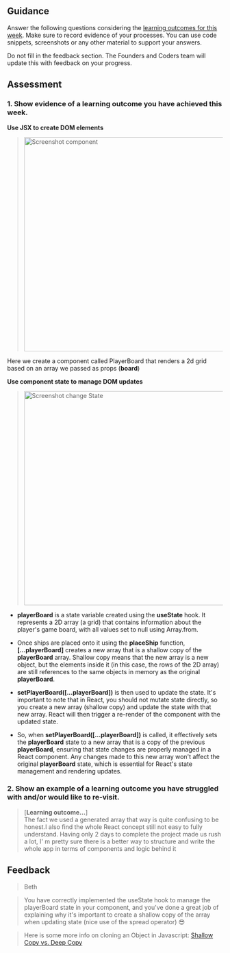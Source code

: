 ## Guidance
Answer the following questions considering the [learning outcomes for this week](https://learn.foundersandcoders.com/course/syllabus/developer/client-side-app/learning-outcomes/).
Make sure to record evidence of your processes. You can use code snippets, screenshots or any other material to support your answers.

Do not fill in the feedback section. The Founders and Coders team will update this with feedback on your progress.

## Assessment
 ### 1. Show evidence of a learning outcome you have achieved this week.
**Use JSX to create DOM elements**  
> <img src="https://github.com/fac28/Tommaso-progress-log/assets/63957194/c615171d-e04c-4935-b9af-acb0962262b6" alt="Screenshot component" width="500">
 
  Here we create a component called PlayerBoard that renders a 2d grid based on an array we passed as props (<strong>board</strong>) 

**Use component state to manage DOM updates**
> <img src="https://github.com/fac28/Tommaso-progress-log/assets/63957194/dc4bb182-1d5f-46ac-a10a-3a158a7863d4" alt="Screenshot change State" width="500">

-  <strong>playerBoard</strong> is a state variable created using the <strong>useState</strong> hook. It represents a 2D array (a grid) that contains information  about the player's game board, with all values set to null using Array.from.

-  Once ships are placed onto it using the <strong>placeShip</strong> function, <strong>[...playerBoard]</strong> creates a new array that is a shallow copy of the <strong>playerBoard</strong> array. Shallow copy means that the new array is a new object, but the elements inside it (in this case, the rows of the 2D array) are still references to the same objects in memory as the original <strong>playerBoard</strong>.

-  <strong>setPlayerBoard([...playerBoard])</strong> is then used to update the state. It's important to note that in React, you should not mutate state directly, so you create a new array (shallow copy) and update the state with that new array. React will then trigger a re-render of the component with the updated state.

-  So, when <strong>setPlayerBoard([...playerBoard])</strong> is called, it effectively sets the <strong>playerBoard</strong> state to a new array that is a copy of the previous <strong>playerBoard</strong>, ensuring that state changes are properly managed in a React component. Any changes made to this new array won't affect the original <strong>playerBoard</strong> state, which is essential for React's state management and rendering updates.




 








 ### 2. Show an example of a learning outcome you have struggled with and/or would like to re-visit.
> [**Learning outcome...**]  
> The fact we used a generated array that way is quite confusing to be honest.I also find the whole React concept still not easy to fully understand. Having only 2 days to complete the project made us rush a lot, I' m pretty sure there is a better way to structure and write the whole app in terms of components and logic behind it

## Feedback
> Beth

> You have correctly implemented the useState hook to manage the playerBoard state in your component, and you've done a great job of explaining why it's important to create a shallow copy of the array when updating state (nice use of the spread operator) 😎

> Here is some more info on cloning an Object in Javascript: [Shallow Copy vs. Deep Copy](https://medium.com/version-1/cloning-an-object-in-javascript-shallow-copy-vs-deep-copy-fa8acd6681e9#:~:text=There%20are%20two%20ways%20to,of%20the%20object%20are%20copied.)
